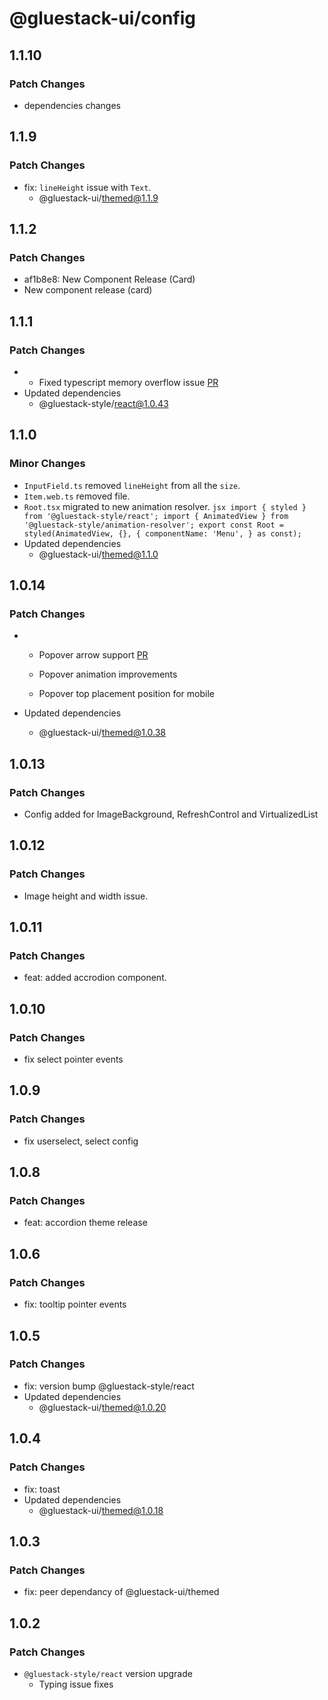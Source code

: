 # @gluestack-ui/config

## 1.1.10

### Patch Changes

- dependencies changes

## 1.1.9

### Patch Changes

- fix: `lineHeight` issue with `Text`.
  - @gluestack-ui/themed@1.1.9

## 1.1.2

### Patch Changes

- af1b8e8: New Component Release (Card)
- New component release (card)

## 1.1.1

### Patch Changes

- - Fixed typescript memory overflow issue [PR](https://github.com/gluestack/gluestack-ui/pull/1693)
- Updated dependencies
  - @gluestack-style/react@1.0.43

## 1.1.0

### Minor Changes

- `InputField.ts` removed `lineHeight` from all the `size`.
- `Item.web.ts` removed file.
- `Root.tsx` migrated to new animation resolver.
  `jsx
import { styled } from '@gluestack-style/react';
import { AnimatedView } from '@gluestack-style/animation-resolver';
export const Root = styled(AnimatedView, {}, {
  componentName: 'Menu',
    } as const);
`
- Updated dependencies
  - @gluestack-ui/themed@1.1.0

## 1.0.14

### Patch Changes

- - Popover arrow support [PR](https://github.com/gluestack/gluestack-ui/pull/1677)
  - Popover animation improvements

  - Popover top placement position for mobile

- Updated dependencies
  - @gluestack-ui/themed@1.0.38

## 1.0.13

### Patch Changes

- Config added for ImageBackground, RefreshControl and VirtualizedList

## 1.0.12

### Patch Changes

- Image height and width issue.

## 1.0.11

### Patch Changes

- feat: added accrodion component.

## 1.0.10

### Patch Changes

- fix select pointer events

## 1.0.9

### Patch Changes

- fix userselect, select config

## 1.0.8

### Patch Changes

- feat: accordion theme release

## 1.0.6

### Patch Changes

- fix: tooltip pointer events

## 1.0.5

### Patch Changes

- fix: version bump @gluestack-style/react
- Updated dependencies
  - @gluestack-ui/themed@1.0.20

## 1.0.4

### Patch Changes

- fix: toast
- Updated dependencies
  - @gluestack-ui/themed@1.0.18

## 1.0.3

### Patch Changes

- fix: peer dependancy of @gluestack-ui/themed

## 1.0.2

### Patch Changes

- `@gluestack-style/react` version upgrade
  - Typing issue fixes
